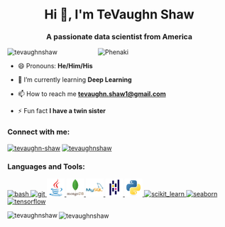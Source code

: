 
<h1 align="center">Hi 👋, I'm TeVaughn Shaw</h1>
<h3 align="center">A passionate data scientist from America</h3>
<img align="right" alt="Phenaki" width="300" src="https://upload.wikimedia.org/wikipedia/commons/thumb/a/a2/Phenakistoscope_3g07690a.gif/480px-Phenakistoscope_3g07690a.gif">
<p align="left"> <img src="https://komarev.com/ghpvc/?username=tevaughnshaw&label=Profile%20views&color=0e75b6&style=flat" alt="tevaughnshaw" /> </p>

- 😄 Pronouns: **He/Him/His**

- 🌱 I’m currently learning **Deep Learning**

- 📫 How to reach me **tevaughn.shaw1@gmail.com**

- ⚡ Fun fact **I have a twin sister**

<h3 align="left">Connect with me:</h3>
<p align="left">
<a href="https://linkedin.com/in/tevaughn-shaw" target="blank"><img align="center" src="https://raw.githubusercontent.com/rahuldkjain/github-profile-readme-generator/master/src/images/icons/Social/linked-in-alt.svg" alt="tevaughn-shaw" height="30" width="40" /></a>
<a href="https://instagram.com/tevaughnshaw" target="blank"><img align="center" src="https://raw.githubusercontent.com/rahuldkjain/github-profile-readme-generator/master/src/images/icons/Social/instagram.svg" alt="tevaughnshaw" height="30" width="40" /></a>
</p>

<h3 align="left">Languages and Tools:</h3>
<p align="left"> <a href="https://www.gnu.org/software/bash/" target="_blank" rel="noreferrer"> <img src="https://www.vectorlogo.zone/logos/gnu_bash/gnu_bash-icon.svg" alt="bash" width="40" height="40"/> </a> <a href="https://git-scm.com/" target="_blank" rel="noreferrer"> <img src="https://www.vectorlogo.zone/logos/git-scm/git-scm-icon.svg" alt="git" width="40" height="40"/> </a> <a href="https://www.java.com" target="_blank" rel="noreferrer"> <img src="https://raw.githubusercontent.com/devicons/devicon/master/icons/java/java-original.svg" alt="java" width="40" height="40"/> </a> <a href="https://www.mongodb.com/" target="_blank" rel="noreferrer"> <img src="https://raw.githubusercontent.com/devicons/devicon/master/icons/mongodb/mongodb-original-wordmark.svg" alt="mongodb" width="40" height="40"/> </a> <a href="https://www.mysql.com/" target="_blank" rel="noreferrer"> <img src="https://raw.githubusercontent.com/devicons/devicon/master/icons/mysql/mysql-original-wordmark.svg" alt="mysql" width="40" height="40"/> </a> <a href="https://pandas.pydata.org/" target="_blank" rel="noreferrer"> <img src="https://raw.githubusercontent.com/devicons/devicon/2ae2a900d2f041da66e950e4d48052658d850630/icons/pandas/pandas-original.svg" alt="pandas" width="40" height="40"/> </a> <a href="https://www.python.org" target="_blank" rel="noreferrer"> <img src="https://raw.githubusercontent.com/devicons/devicon/master/icons/python/python-original.svg" alt="python" width="40" height="40"/> </a> <a href="https://scikit-learn.org/" target="_blank" rel="noreferrer"> <img src="https://upload.wikimedia.org/wikipedia/commons/0/05/Scikit_learn_logo_small.svg" alt="scikit_learn" width="40" height="40"/> </a> <a href="https://seaborn.pydata.org/" target="_blank" rel="noreferrer"> <img src="https://seaborn.pydata.org/_images/logo-mark-lightbg.svg" alt="seaborn" width="40" height="40"/> </a> <a href="https://www.tensorflow.org" target="_blank" rel="noreferrer"> <img src="https://www.vectorlogo.zone/logos/tensorflow/tensorflow-icon.svg" alt="tensorflow" width="40" height="40"/> </a> </p>

<p><img align="left" src="https://github-readme-stats.vercel.app/api/top-langs?username=tevaughnshaw&show_icons=true&locale=en&layout=compact" alt="tevaughnshaw" /></p>

<p>&nbsp;<img align="center" src="https://github-readme-stats.vercel.app/api?username=tevaughnshaw&show_icons=true&locale=en" alt="tevaughnshaw" /></p>

